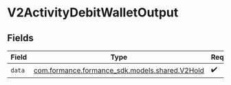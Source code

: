 # V2ActivityDebitWalletOutput


## Fields

| Field                                                                           | Type                                                                            | Required                                                                        | Description                                                                     |
| ------------------------------------------------------------------------------- | ------------------------------------------------------------------------------- | ------------------------------------------------------------------------------- | ------------------------------------------------------------------------------- |
| `data`                                                                          | [com.formance.formance_sdk.models.shared.V2Hold](../../models/shared/V2Hold.md) | :heavy_check_mark:                                                              | N/A                                                                             |